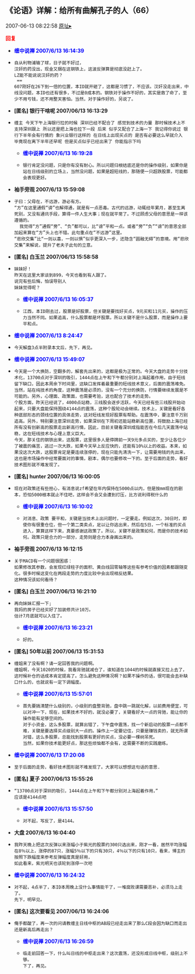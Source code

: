 ## 《论语》详解：给所有曲解孔子的人（66）
2007-06-13 08:22:58
[原址▸](http://www.fxgan.com/chan_time/2007_01_06/566.htm)





**<font color='red'>回复</font>**


- **<font color='blue'>缠中说禅 2007/6/13 16:14:39</font>**
- ```
  自从利物浦输了球，日子就不好过，
  汉奸的药没出，现金又捆在这钢铁上，这波反弹算是彻底没赶上了。
  LZ能不能说说汉奸的药？
   ==
  607刚好在26下到一倍的位置，本ID就开砸了，这都是习惯了，不应该。汉奸没走出来，中线没问题，本ID也还有很多，不过是0成本的。钢铁对于操作不好的，其实是救了命了，至少不用亏钱，还不用整天害怕。当然，对于操作好的，另说了。
  ```
- **[匿名] 银行干啥呢  2007/06/13 16:13:29**
- ```
  缠主 今天下午上海银行拉的时候 深圳已经不配合了 感觉到技术的力量 那时候技术上不支持深圳跟上 所以还是把上海也拉下一段 后来 似乎又配合了上海一下 我记得你说过 银行下半年会有行情的 象兴业银行这样的 在日线上出现买点的 是否有必要这么早就介入 毕竟现在离下半年还早呢 但是买点似乎已经出来了 你能指示下吗 
  ```
   - **<font color='blue'>缠中说禅 2007/6/13 16:19:28</font>**
   - ```
     银行肯定没问题，只是你有没有耐心。所以问题归根结底还是你的操作级别，如果你是站在日线级别的立场上，当然没问题，如果是超短线的，那随便一只超跌股票，可能都会表现更好。
     ```
- **袖手旁观 2007/6/13 15:59:08**
- ```
  子曰：父母在，不远游，游必有方。
  “方”在这里通假“谤”也解得通，就是有一点恶毒。古代的远游，动辄经年累月，甚至生离死别，又没有通讯手段，算得一件人生大事；现在就平常了。不过顾虑父母的意思是一样该遵循的。
    我觉得“方”通假“旁”、“负”都可以，比“谤”平和一点。或者“旁”“负”“谤”的意思全部加起来算在“方”头上也不错。此句重点在“不远游”这里。
  “悲欣交集”比“一则以喜，一则以惧”似乎更深入一步，还隐含“圆融无碍”的意境。用“悲欣交集”来解说，提升了老夫子此句的立意。
  ```
- **[匿名] 白玉兰  2007/06/13 15:58:58**
- ```
  妹妹好！
  昨天在这里大家谈到899，今天也看到有人跟了。
  说完有些后悔，怕误导别人
  妹妹觉得呢？ 
  ```
   - **<font color='blue'>缠中说禅 2007/6/13 16:05:37</font>**
   - ```
     江西，本ID刚去过，股票是好股票，但关键是要找好买点，9元买和11元买，操作的压力当然不同。如果追高，什么股票都是坏股票。所以关键不是什么股票，而是操作上要平和点。
     ```
- **<font color='blue'>缠中说禅 2007/6/13 8:24:47</font>**
- ```
  今天解盘3点半附录本文后，先下，再见。
  ```
- **<font color='blue'>缠中说禅 2007/6/13 15:49:07</font>**
- ```
  今天是一个大换防，空翻多的，解套先出来的，这都是极为正常的。今天大盘的走势十分技术化，13700点对于深圳的吸引，1444点在上午和下午都分别对上海起着作用，由于短线留下缺口，因此本周余下时间里，这缺口发挥着最重要的短线技术意义，后面的震荡难免。当然，站在纯技术的角度，这种震荡是必须的，没有一个充分的换防，行情要继续发展是不可能的。另外，心理面、政策面，也需要考验，这也配合了技术的走势。
  个股方面，昨天已经说了，4000点站稳，三线股会逐步活跃，今天已经有些三线股开始动起来，只要大盘能保持围绕4144点的震荡，这种个股轮动会继续。技术上，关键是看好各种底部形态的颈线位置的具体走势，这对短线发现好股票有帮助。在震荡中，要注意千万别追高。另外，特别要注意深圳走势，如果深圳在下周初还能站稳新高位置，将鼓励上海已经所有没有创新高的股票走出新高行情，因此，目前关键看深圳成指能否在今后几天震荡中站稳，这在短线技术与心理上意义巨大。
  今天，那关住的钢铁出来，这股票，这里很多人是停牌前一天9元多点买的，至少让各位少了被震的痛苦，逃过一次大跌，如果今天早上反应快的，还能有10%以上的收益。本来，如果没这次大跌，这股票肯定是要连续涨停的，现在只能先清洗一下，让需要用钱的先出来，这也是市场操作中经常要面对的事情，剧本，偶尔也要修改一下的。至于后面的走势，看好技术图形就不难发现了。
  ```
- **[匿名] hunter  2007/06/13 16:00:05**
- ```
  现在对政策还有些担心，有消息说zf希望在年内保持在5000点以内，但是按mm现在的剧本，恐怕5000根本就止不住吧，这样会不会又会遭到打压，比方说利得税什么的 
  ```
   - **<font color='blue'>缠中说禅 2007/6/13 16:10:02</font>**
   - ```
     对消息、政策 要平和，关键是当技术上出问题时，一定要走。例如这次，30日时，即使你有很重仓位，但一个第二类卖点，足以让你逃出来，然后在5日，一个标准的买点进入，算算这样下来，真要感谢这政策了。所以，关键不是政策如何，而是你的技术如何。政策只是合力的一部分，走势则是合力本身画出来的。
     ```
- **袖手旁观 2007/6/13 16:12:15**
- ```
  关于MACD有一个问题很困惑：
  如果修改其参数，会发现红绿柱子的面积、黄白线回零轴等这些有参考价值的因素都跟随变化。很多时候这变化在两段走势的力度比较中会出现相反结果。
  这种情况该如何看待？
  ```
- **[匿名] 白玉兰  2007/06/13 16:21:10**
- ```
  再向妹妹汇报一下;
  我妈的房子已经买好了加装修共计10万。
  估计7月底就可以入住了。 
  ```
   - **<font color='blue'>缠中说禅 2007/6/13 16:23:21</font>**
   - ```
     好的。
     ```
- **[匿名] 50年以前  2007/06/13 15:31:53**
- ```
  缠姐来了没有啊？请一定回答我的问题啊。
  缠姐啊，今天1020的时候，我看背驰就减仓了，谁知道在1044的时候就直接又拉上去了，这时候补仓的话成本肯定提高了。怎么避免这种情况啊？如果不操作的话，很可能会去补缺口什么的，也就说有一定下调幅度。 
  ```
   - **<font color='blue'>缠中说禅 2007/6/13 15:57:01</font>**
   - ```
     首先要搞清楚什么级别的，小级别的盘整背驰，盘中跳一跳就化解，以前费用便宜，可以对冲一下，现在，如果技术不好的，就没必要了，关键看好大一点的背驰，能让你的操作能有足够空间的。
     对于小资金，这么多股票，就算出错了，下午盘中震荡，找一个新启动的股票一点都不难，关键是要选择买点级别大一点的。操作上一定要记住，只要是赚钱卖的，就无所谓对错，这么多股票，总能找到股票有更好的买点，没必要一棵树吊死。
     当然，如果你技术能更好点，那这些烦恼都不会有，这需要不断的实践磨练。
     ```
- **<font color='blue'>缠中说禅 2007/6/13 17:20:08</font>**
- ```
  至于后面的走势，看好技术图形就不难发现了。大家可以想想这句话的意思.
  ```
- **[匿名] 夏子  2007/06/13 15:55:26**
- ```
  “13700点对于深圳的吸引，1444点在上午和下午都分别对上海起着作用，”
  应该是4144点吧 
  ```
   - **<font color='blue'>缠中说禅 2007/6/13 15:57:50</font>**
   - ```
     对不起，写反了，是4144。
     ```
- **大盘 2007/6/13 16:04:40**
- ```
  我昨天晚上把这次反弹以来涨幅小于紫光的股票约300只选出来，刚才一看，居然平均涨幅在8％以上，涨停的87只，涨幅5％以下的只有30只，4％以下的只有10只，看来，博主的按照下跌幅度来参考反弹幅度真是好用，
  如此看来，紫光明天也该轮到涨停一次吧
  ```
- **<font color='blue'>缠中说禅 2007/6/13 16:24:32</font>**
- ```
  对不起，4点半了，本ID本周晚上没什么事情能干了，一堆腐败课需要恶补，必须马上走了。
  先下，明早见。
  ```
- **[匿名] 这次要看见  2007/06/13 16:24:06**
- ```
  俺手都酸了，再一次的问请教缠主日线中枢的AB段已经走出来了那么C段会因为缺口而走出还是新高后再走出？ 
  ```
   - **<font color='blue'>缠中说禅 2007/6/13 16:26:59</font>**
   - ```
     临走前回答一下，什么叫日线的中枢走出来？这次震荡，还没形成日线中枢，级别上不够。
     下了，再见。
     ```
